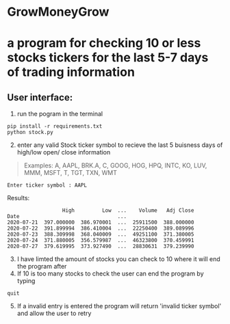 # GrowMoneyGrow

# a program for checking 10 or less stocks tickers for the last 5-7 days of trading information

## User interface:
1. run the pogram in the terminal
  ```
  pip install -r requirements.txt
  python stock.py
  ```
2. enter any valid Stock ticker symbol to recieve the last 5 buisness days of high/low open/ close information
  > Examples: A, AAPL, BRK.A, C, GOOG, HOG, HPQ, INTC, KO, LUV, MMM, MSFT, T, TGT, TXN, WMT
   ```
   Enter ticker symbol : AAPL
   ```
   
   Results:
   ```
                     High         Low  ...    Volume   Adj Close
   Date                                ...
   2020-07-21  397.000000  386.970001  ...  25911500  388.000000
   2020-07-22  391.899994  386.410004  ...  22250400  389.089996
   2020-07-23  388.309998  368.040009  ...  49251100  371.380005
   2020-07-24  371.880005  356.579987  ...  46323800  370.459991
   2020-07-27  379.619995  373.927490  ...  28830631  379.239990

   ```
3. I have limted the amount of stocks you can check to 10 where it will end the program after
4. If 10 is too many stocks to check the user can end the program by typing 
  ```
  quit
  ```
5. If a invalid entry is entered the program will return 'invalid ticker symbol' and allow the user to retry
